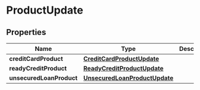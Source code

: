 # ProductUpdate

## Properties
Name | Type | Description | Notes
------------ | ------------- | ------------- | -------------
**creditCardProduct** | [**CreditCardProductUpdate**](CreditCardProductUpdate.md) |  |  [optional]
**readyCreditProduct** | [**ReadyCreditProductUpdate**](ReadyCreditProductUpdate.md) |  |  [optional]
**unsecuredLoanProduct** | [**UnsecuredLoanProductUpdate**](UnsecuredLoanProductUpdate.md) |  |  [optional]
